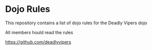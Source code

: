 Dojo Rules
==========

This repository contains a list of dojo rules for the Deadly Vipers dojo

All members hould read the rules

https://github.com/deadlyvipers
